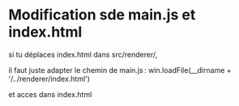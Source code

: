 # Modification sde main.js et index.html

si tu déplaces index.html dans src/renderer/,


il faut juste adapter le chemin de main.js :
  win.loadFile(__dirname + '/../renderer/index.html')

et acces dans index.html
  <script src="./renderer.js"></script>
